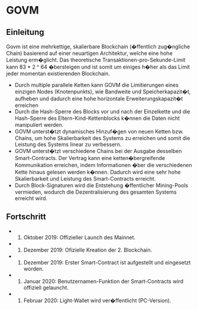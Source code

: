 # GOVM

## Einleitung

Govm ist eine mehrkettige, skalierbare Blockchain (�ffentlich zug�ngliche Chain) basierend auf einer neuartigen Architektur, welche eine hohe Leistung erm�glicht. Das theoretische Transaktionen-pro-Sekunde-Limit kann 83 * 2 ^ 64 �bersteigen und ist somit um einiges h�her als das Limit jeder momentan existierenden Blockchain.

* Durch multiple parallele Ketten kann GOVM die Limitierungen eines einzigen Nodes (Knotenpunkts), wie Bandweite und Speicherkapazit�t, aufheben und dadurch eine hohe horizontale Erweiterungskapazit�t erreichen
* Durch die Hash-Sperre des Blocks vor und nach der Einzelkette und die Hash-Sperre des Eltern-Kind-Kettenblocks k�nnen die Daten nicht manipuliert werden.
* GOVM unterst�tzt dynamisches Hinzuf�gen von neuen Ketten bzw. Chains, um hohe Skalierbarkeit des Systems zu erreichen und somit die Leistung des Systems linear zu verbessern.
* GOVM unterst�tzt verschiedene Chains bei der Ausgabe desselben Smart-Contracts. Der Vertrag kann eine ketten�bergreifende Kommunikation erreichen, indem Informationen �ber die verschiedenen Kette hinaus gelesen werden k�nnen. Dadurch wird eine sehr hohe Skalierbarkeit und Leistung des Smart-Contracts erreicht.
* Durch Block-Signaturen wird die Entstehung �ffentlicher Mining-Pools vermieden, wodurch die Dezentralisierung des gesamten Systems erreicht wird.

## Fortschritt

* 1. Oktober 2019: Offizieller Launch des Mainnet.
* 1. Dezember 2019: Ofizielle Kreation der 2. Blockchain.
* 1. Dezember 2019: Erster Smart-Contract ist aufgestellt und eingesetzt worden.
* 1. Januar 2020: Benutzernamen-Funktion der Smart-Contracts wird offiziell gelauncht.
* 1. Februar 2020: Light-Wallet wird ver�ffentlicht (PC-Version).
